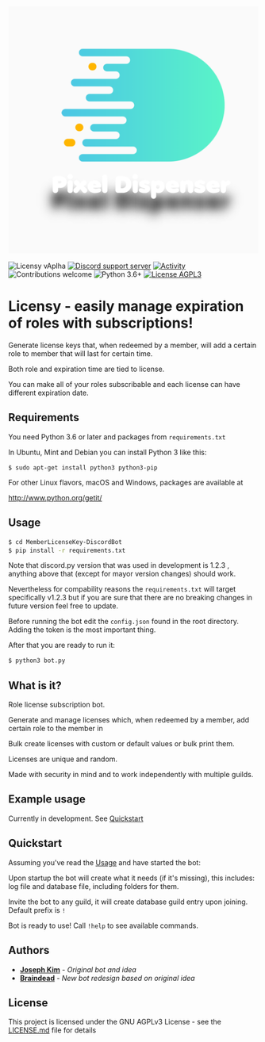 <p align="center">
    <img src="https://raw.githubusercontent.com/albertopoljak/Licensy/master/logo.png">
</p>

![Licensy vAplha](https://img.shields.io/badge/Licensy-alpha-yellow)
[![Discord support server](https://img.shields.io/discord/613844667611611332?color=%237289DA&label=Support%20Server&logo=discord)](https://discord.gg/eNZNQUk)
[![Activity](https://img.shields.io/github/commit-activity/w/albertopoljak/Licensy)](https://github.com/albertopoljak/Licensy/pulse)
![Contributions welcome](https://img.shields.io/badge/contributions-welcome-brightgreen.svg?style=flat)
![Python 3.6+](https://img.shields.io/badge/python-3.6%2B-blue)
[![License AGPL3](https://img.shields.io/github/license/albertopoljak/Licensy?color=red)](LICENSE.md)

# Licensy - easily manage expiration of roles with subscriptions!

Generate license keys that, when redeemed by a member, will add a certain role to member
that will last for certain time.

Both role and expiration time are tied to license.

You can make all of your roles subscribable and each license can have different expiration date.

## Requirements

You need Python 3.6 or later and packages from `requirements.txt`

In Ubuntu, Mint and Debian you can install Python 3 like this:

    $ sudo apt-get install python3 python3-pip

For other Linux flavors, macOS and Windows, packages are available at

  http://www.python.org/getit/

## Usage

```bash
$ cd MemberLicenseKey-DiscordBot
$ pip install -r requirements.txt
```

Note that discord.py version that was used in development is 1.2.3
, anything above that (except for mayor version changes) should work.

Nevertheless for compability reasons the `requirements.txt` will target specifically v1.2.3
but if you are sure that there are no breaking changes in future version feel free to update.

Before running the bot edit the `config.json` found in the root directory.
Adding the token is the most important thing.

After that you are ready to run it:

```bash
$ python3 bot.py
```

## What is it?

Role license subscription bot. 

Generate and manage licenses which, when redeemed by a member, add certain role
to the member in

Bulk create licenses with custom or default values or bulk print them.

Licenses are unique and random.

Made with security in mind and to work independently with multiple guilds.

## Example usage

Currently in development. See [Quickstart](#quickstart)

## Quickstart 

Assuming you've read the [Usage](#usage) and have started the bot:

Upon startup the bot will create what it needs (if it's missing), this includes:
log file and database file, including folders for them.

Invite the bot to any guild, it will create database guild entry upon joining.
Default prefix is `!`
  
Bot is ready to use! Call `!help` to see available commands.

## Authors

* **[Joseph Kim](https://github.com/KimchiTastesGood)** - *Original bot and idea*
* **[Braindead](https://github.com/albertopoljak)** - *New bot redesign based on original idea*

## License

This project is licensed under the GNU AGPLv3 License - see the [LICENSE.md](LICENSE.md) file for details
